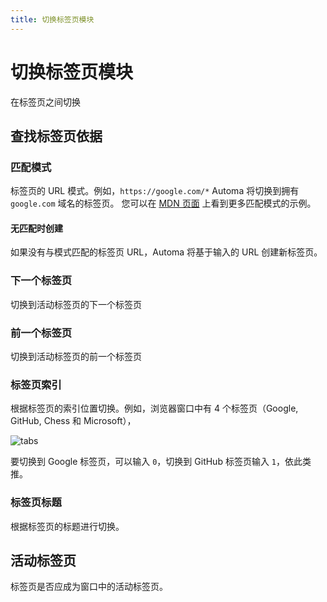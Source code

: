 ```yaml
---
title: 切换标签页模块
---
```


# 切换标签页模块

在标签页之间切换


## 查找标签页依据

### 匹配模式
标签页的 URL 模式。例如，`https://google.com/*` Automa 将切换到拥有 `google.com` 域名的标签页。
您可以在 [MDN 页面](https://developer.mozilla.org/en-US/docs/Mozilla/Add-ons/WebExtensions/Match_patterns#examples) 上看到更多匹配模式的示例。

#### 无匹配时创建
如果没有与模式匹配的标签页 URL，Automa 将基于输入的 URL 创建新标签页。

### 下一个标签页
切换到活动标签页的下一个标签页

### 前一个标签页
切换到活动标签页的前一个标签页

### 标签页索引
根据标签页的索引位置切换。例如，浏览器窗口中有 4 个标签页（Google, GitHub, Chess 和 Microsoft），

![tabs](https://res.cloudinary.com/chat-story/image/upload/v1657083615/automa/tabs_ctqmdm.png)

要切换到 Google 标签页，可以输入 `0`，切换到 GitHub 标签页输入 `1`，依此类推。

### 标签页标题
根据标签页的标题进行切换。

## 活动标签页
标签页是否应成为窗口中的活动标签页。